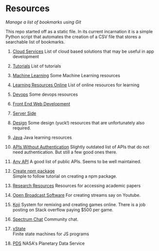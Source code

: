 # Resources
_Manage a list of bookmarks using Git_

This repo started off as a static file. In its current incarnation it is a simple Python script that
automates the creation of a CSV file that stores a searchable list of bookmarks.

1. [Cloud Services](cloud_services.md)
   List of cloud based solutions that may be useful in app development
   
2. [Tutorials](tutorials.md)
   List of tutorials
   
3. [Machine Learning](machine_learning)
   Some Machine Learning resources
   
4. [Learning Resources Online](developer_resources.md)
   List of online resources for learning
   
5. [Devops](Devops)
   Some devops resources    
   
6. [Front End Web Development](fewd)    

7. [Server Side](serverside)    
   
    

10. [Design](design)
    Some design (yuck!) resources that are unfortunately also required.
    
    
12. [Java](java)
    Java learning resources   
    
14. [APIs Without Authentication](https://shkspr.mobi/blog/2016/05/easy-apis-without-authentication/)
    Slightly outdated list of APIs that do not need authentication. But still a few good ones there.    

15. [Any API](https://any-api.com/) 
    A good list of public APIs. Seems to be well maintained.
    
16. [Create npm package](https://medium.freecodecamp.org/how-to-make-a-beautiful-tiny-npm-package-and-publish-it-2881d4307f78)    
    Simple to follow tutorial on creating a npm package.
    
17. [Research Resources](research)
    Resources for accessing academic papers   
    
18. [Open Broadcast Software](https://obsproject.com/)
    For creating streams say on Youtube.
    
19. [Koji](https://withkoji.com/create)
    System for remixing and creating games online. There is a job posting on Stack overflow paying $500 per game.
    
20. [Spectrum Chat](https://spectrum.chat/about)
   Community chat. 
   
21. [xState](https://xstate.js.org/)    
    Finite state machines for JS programs
    
22. [PDS](https://pds.jpl.nasa.gov/datasearch/data-search/)
NASA's Planetary Data Service
